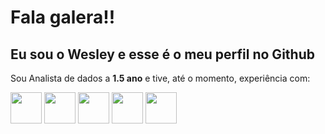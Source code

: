 # Fala galera!!

## Eu sou o Wesley e esse é o meu perfil no Github

Sou Analista de dados a **1.5 ano** e tive, até o momento, experiência com:

<img src="https://www.flaticon.com/free-icon/excel_732220?term=excel&page=1&position=1&origin=search&related_id=732220" width="50px">
<img src="https://static-00.iconduck.com/assets.00/next-js-icon-512x512-zuauazrk.png" width="50px" >
<img src="https://upload.wikimedia.org/wikipedia/commons/9/91/Electron_Software_Framework_Logo.svg" width="50px" style="border">
<img src="https://cdn-icons-png.flaticon.com/512/5968/5968292.png" width="50px" style="border">
<img src="https://cdn-icons-png.flaticon.com/512/5968/5968242.png" width="50px" style="border">
</div>
<br>
